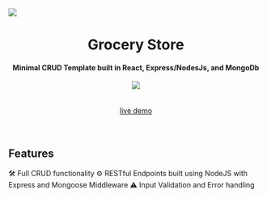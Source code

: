 <div>

<img align="center" src="https://user-images.githubusercontent.com/60954472/180673500-83b6d038-d9ed-4724-9e3a-c645bbf5f849.PNG"/>
<h1 align="center"> Grocery Store </h1>
<h4 align="center"> Minimal CRUD Template built in React, Express/NodesJs, and MongoDb </h4>
</div>

<div align="center"><img src="https://skills.thijs.gg/icons?i=mongodb,mysql,express,react,nodejs"/></div>

</br>
</br>
<div align="center"><a align="center" href="https://nicholas-zarate.github.io/grocery-store/"> live demo </a> </div>
</br>
</br>





## Features
🛠️ Full CRUD functionality
⚙️ RESTful Endpoints built using NodeJS with Express and Mongoose Middleware
⚠️ Input Validation and Error handling 
